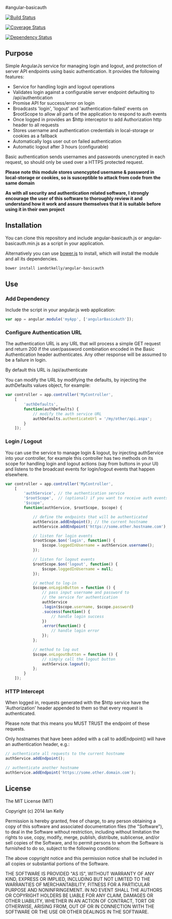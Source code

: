#angular-basicauth

[![Build Status](https://travis-ci.org/iandotkelly/angular-basicauth.svg?branch=master)](https://travis-ci.org/iandotkelly/angular-basicauth)

[![Coverage Status](https://img.shields.io/coveralls/iandotkelly/angular-basicauth.svg)](https://coveralls.io/r/iandotkelly/angular-basicauth?branch=master)

[![Dependency Status](https://gemnasium.com/iandotkelly/angular-basicauth.svg)](https://gemnasium.com/iandotkelly/angular-basicauth)

## Purpose
Simple AngularJs service for managing login and logout, and protection
of server API endpoints using basic authentication. It provides
the following features:

- Service for handling login and logout operations
- Validates login against a configurable server endpoint
defaulting to /api/authentication
- Promise API for success/error on login
- Broadcasts 'login', 'logout' and 'authentication-failed' events on $rootScope
to allow all parts of the application to respond to auth events
- Once logged in provides an $http interceptor to add Authorization http header
to all requests
- Stores username and authentication credentials in local-storage or
cookies as a fallback
- Automatically logs user out on failed authentication
- Automatic logout after 3 hours (configurable)

Basic authentication sends usernames and passwords unencrypted in each request, so
should only be used over a HTTPS protected request.

**Please note this module stores unencypted username & password in local-storage or cookies, so is
susceptible to attack from code from the same domain**

**As with all security and authentication related software, I strongly encourage the user of this
software to thoroughly review it and understand how it work and assure themselves that it is
suitable before using it in their own project**



## Installation

You can clone this repository and include angular-basicauth.js or
angular-basicauth.min.js as a script in your application.

Alternatively you can use [bower.js](http://bower.io/) to install, which will install the
module and all its dependencies.

```sh
bower install iandotkelly/angular-basicauth
```
## Use

### Add Dependency

Include the script in your angular.js web application:

```javascript
var app = angular.module('myApp', ['angularBasicAuth']);
```

### Configure Authentication URL

The authentication URL is any URL that will process a simple
GET request and return 200 if the user/password combination
encoded in the Basic Authentication header authenticates.
Any other response will be assumed to be a failure in login.

By default this URL is /api/authenticate

You can modify the URL by modifying the defaults, by injecting the
authDefaults values object, for example:

```javascript
var controller = app.controller('MyController',
	[
		'authDefaults',
		function(authDefaults) {
			// modify the auth service URL
			authDefaults.authenticateUrl = '/my/other/api.aspx';
		}
	]);
```

### Login / Logout

You can use the service to manage login & logout, by injecting
authService into your controller, for example this controller has
two methods on its scope for handling login and logout actions (say
from buttons in your UI) and listens to the broadcast events for
login/logout events that happen elsewhere.


```javascript
var controller = app.controller('MyController',
	[
		'authService', // the authentication service
		'$rootScope',  // (optional) if you want to receive auth events
		'$scope',
		function(authService, $rootScope, $scope) {

			// define the endpoints that will be authenticated
			authService.addEndpoint(); // the current hostname
			authService.addEndpoint('https://some.other.hostname.com');

			// listen for login events
			$rootScope.$on('login', function() {
				$scope.loggedInUsername = authService.username();
			});

			// listen for logout events
			$rootScope.$on('logout', function() {
				$scope.loggedInUsername = null;
			});

			// method to log-in
			$scope.onLoginButton = function () {
				// pass input username and password to
				// the service for authentication
				authService
				.login($scope.username, $scope.password)
				.success(function() {
					// handle login success
				})
				.error(function() {
					// handle login error
				});
			};

			// method to log out
			$scope.onLogoutButton = function () {
				// simply call the logout button
				authService.logout();
			};
		}
	]);
```

### HTTP Intercept

When logged in, requests generated with the $http service
have the 'Authorization' header appended to them so that
every request is authenticated.  

Please note that this means you MUST TRUST the endpoint of
these requests.

Only hostnames that have been added with a call to addEndpoint()
will have an authentication header, e.g.:

```javascript
// authenticate all requests to the current hostname
authService.addEndpoint();

// authenticate another hostname
authService.addEndpoint('https://some.other.domain.com');
```
## License

The MIT License (MIT)

Copyright (c) 2014 Ian Kelly

Permission is hereby granted, free of charge, to any person obtaining a copy
of this software and associated documentation files (the "Software"), to deal
in the Software without restriction, including without limitation the rights
to use, copy, modify, merge, publish, distribute, sublicense, and/or sell
copies of the Software, and to permit persons to whom the Software is
furnished to do so, subject to the following conditions:

The above copyright notice and this permission notice shall be included in all
copies or substantial portions of the Software.

THE SOFTWARE IS PROVIDED "AS IS", WITHOUT WARRANTY OF ANY KIND, EXPRESS OR
IMPLIED, INCLUDING BUT NOT LIMITED TO THE WARRANTIES OF MERCHANTABILITY,
FITNESS FOR A PARTICULAR PURPOSE AND NONINFRINGEMENT. IN NO EVENT SHALL THE
AUTHORS OR COPYRIGHT HOLDERS BE LIABLE FOR ANY CLAIM, DAMAGES OR OTHER
LIABILITY, WHETHER IN AN ACTION OF CONTRACT, TORT OR OTHERWISE, ARISING FROM,
OUT OF OR IN CONNECTION WITH THE SOFTWARE OR THE USE OR OTHER DEALINGS IN THE
SOFTWARE.
